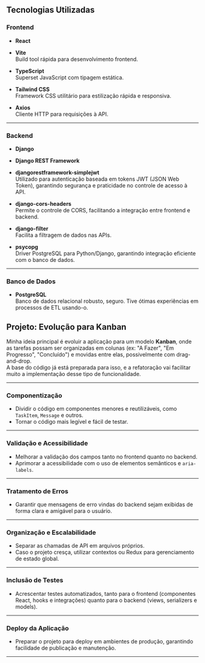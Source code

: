 ## Tecnologias Utilizadas

### Frontend

- **React**  

- **Vite**  
  Build tool rápida para desenvolvimento frontend.

- **TypeScript**  
  Superset JavaScript com tipagem estática.

- **Tailwind CSS**  
  Framework CSS utilitário para estilização rápida e responsiva.

- **Axios**  
  Cliente HTTP para requisições à API.

---

### Backend

- **Django**  

- **Django REST Framework**  

- **djangorestframework-simplejwt**  
  Utilizado para autenticação baseada em tokens JWT (JSON Web Token), garantindo segurança e praticidade no controle de acesso à API.

- **django-cors-headers**  
  Permite o controle de CORS, facilitando a integração entre frontend e backend.

- **django-filter**  
  Facilita a filtragem de dados nas APIs.

- **psycopg**  
  Driver PostgreSQL para Python/Django, garantindo integração eficiente com o banco de dados.

---

### Banco de Dados

- **PostgreSQL**  
  Banco de dados relacional robusto, seguro. Tive ótimas experiências em processos de ETL usando-o.


## Projeto: Evolução para Kanban

Minha ideia principal é evoluir a aplicação para um modelo **Kanban**, onde as tarefas possam ser organizadas em colunas (ex: "A Fazer", "Em Progresso", "Concluído") e movidas entre elas, possivelmente com drag-and-drop.  
A base do código já está preparada para isso, e a refatoração vai facilitar muito a implementação desse tipo de funcionalidade.

---

### Componentização

- Dividir o código em componentes menores e reutilizáveis, como `TaskItem`, `Message` e outros.
- Tornar o código mais legível e fácil de testar.

---

### Validação e Acessibilidade

- Melhorar a validação dos campos tanto no frontend quanto no backend.
- Aprimorar a acessibilidade com o uso de elementos semânticos e `aria-labels`.

---

### Tratamento de Erros

- Garantir que mensagens de erro vindas do backend sejam exibidas de forma clara e amigável para o usuário.

---

### Organização e Escalabilidade

- Separar as chamadas de API em arquivos próprios.
- Caso o projeto cresça, utilizar contextos ou Redux para gerenciamento de estado global.

---

### Inclusão de Testes

- Acrescentar testes automatizados, tanto para o frontend (componentes React, hooks e integrações) quanto para o backend (views, serializers e models).

---

### Deploy da Aplicação

- Preparar o projeto para deploy em ambientes de produção, garantindo facilidade de publicação e manutenção.

---
